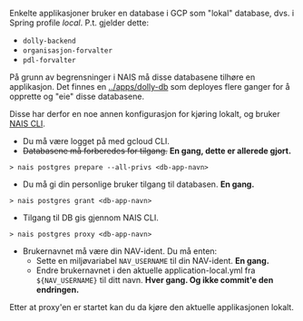 Enkelte applikasjoner bruker en database i GCP som "lokal" database, dvs. i Spring profile _local_. P.t. gjelder dette:
* `dolly-backend`
* `organisasjon-forvalter`
* `pdl-forvalter`

På grunn av begrensninger i NAIS må disse databasene tilhøre en applikasjon. Det finnes en [../apps/dolly-db](../apps/dolly-db) som deployes flere ganger for å opprette og "eie" disse databasene.

Disse har derfor en noe annen konfigurasjon for kjøring lokalt, og bruker [NAIS CLI](https://doc.nais.io/operate/cli/reference/postgres/).

* Du må være logget på med gcloud CLI.
* ~~Databasene må forberedes for tilgang.~~ **En gang, dette er allerede gjort.**
```
> nais postgres prepare --all-privs <db-app-navn>
```
* Du må gi din personlige bruker tilgang til databasen. **En gang.**
```
> nais postgres grant <db-app-navn>
```
* Tilgang til DB gis gjennom NAIS CLI.
```
> nais postgres proxy <db-app-navn>
```
* Brukernavnet må være din NAV-ident. Du må enten:
   * Sette en miljøvariabel `NAV_USERNAME` til din NAV-ident. **En gang.**
   * Endre brukernavnet i den aktuelle application-local.yml fra `${NAV_USERNAME}` til ditt navn. **Hver gang. Og ikke commit'e den endringen.**

Etter at proxy'en er startet kan du da kjøre den aktuelle applikasjonen lokalt.